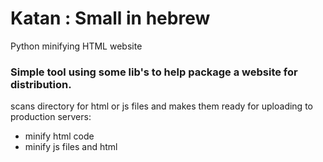 # Katan : Small in hebrew
Python minifying HTML website

### Simple tool using some lib's to help package a website for distribution.

scans directory for html or js files and makes them ready for uploading to production servers:
- minify html code
- minify js files and html <script> tags
- removes inline css styles into new css file ( adds link to stylesheet in head )


### Install
```
python setup.py install
```

### Running
```
python katan.py -i <input directory> -o <output directory>
```
### Requires
- htmlmin
- bs4
- jsmin
